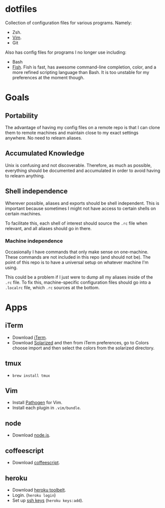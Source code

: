 # dotfiles

Collection of configuration files for various programs. Namely:

*   Zsh.
*   [Vim](http://www.vim.org/download.php).
*   Git

Also has config files for programs I no longer use including:

*   Bash
*   [Fish](http://ridiculousfish.com/shell/). Fish is fast, has awesome
    command-line completion, color, and a more refined scripting language than
    Bash. It is too unstable for my preferences at the moment though.


# Goals

## Portability

The advantage of having my config files on a remote repo is that I can clone them to remote machines and maintain close to my exact settings anywhere. No need to relearn aliases.

## Accumulated Knowledge

Unix is confusing and not discoverable. Therefore, as much as possible,
everything should be documented and accumulated in order to avoid having to
relearn anything.

## Shell independence

Wherever possible, aliases and exports should be shell independent. This is
important because sometimes I might not have access to certain shells on
certain machines.

To facilitate this, each shell of interest should source the `.rc` file when
relevant, and all aliases should go in there.

### Machine independence

Occasionally I have commands that only make sense on one-machine. These
commands are not included in this repo (and should not be). The point of this
repo is to have a universal setup on whatever machine I'm using.

This could be a problem if I just were to dump all my aliases inside of the `.rc` file. To fix this, machine-specific configuration files should go into a `.localrc` file, which `.rc` sources at the bottom.


# Apps

iTerm
-----
*   Download [iTerm](http://code.google.com/p/iterm2/).
*   Download [Solarized](http://ethanschoonover.com/solarized) and then from iTerm preferences, go to Colors
    choose import and then select the colors from the solarized directory.

tmux
----
*   `brew install tmux`

Vim
---
*   Install [Pathogen](https://github.com/tpope/vim-pathogen) for Vim.
*   Install each plugin in `.vim/bundle`.

node
----
*   Download [node.js](http://nodejs.org/#download).

coffeescript
------------
*   Download [coffeescript](http://coffeescript.org/#installation).

heroku
------
*   Download [heroku toolbelt](https://toolbelt.heroku.com/).
*   Login. (`heroku login`)
*   Set up [ssh keys](https://devcenter.heroku.com/articles/keys) (`heroku keys:add`).
